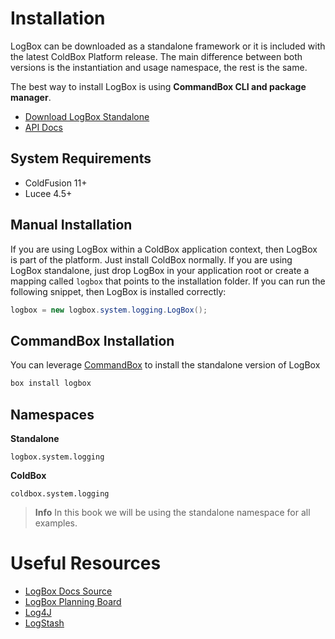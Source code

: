 # Installation

LogBox can be downloaded as a standalone framework or it is included with the latest ColdBox Platform release. The main difference between both versions is the instantiation and usage namespace, the rest is the same.

The best way to install LogBox is using **CommandBox CLI and package manager**.

* [Download LogBox Standalone](https://www.coldbox.org/download)
* [API Docs](https://apidocs.ortussolutions.com/logbox/5.0.0/index.html)

## System Requirements

* ColdFusion 11+
* Lucee 4.5+


## Manual Installation

If you are using LogBox within a ColdBox application context, then LogBox is part of the platform. Just install ColdBox normally. If you are using LogBox standalone, just drop LogBox in your application root or create a mapping called `logbox` that points to the installation folder. If you can run the following snippet, then LogBox is installed correctly:

```java
logbox = new logbox.system.logging.LogBox();
```

## CommandBox Installation

You can leverage [CommandBox](http://www.ortussolutions.com/products/commandbox) to install the standalone version of LogBox

```bash
box install logbox
```

## Namespaces

**Standalone**

`logbox.system.logging`

**ColdBox**

`coldbox.system.logging`

> **Info** In this book we will be using the standalone namespace for all examples.



# Useful Resources

* [LogBox Docs Source](https://github.com/coldbox/logbox-docs)
* [LogBox Planning Board](https://ortussolutions.atlassian.net/browse/LOGBOX)
* [Log4J](http://logging.apache.org/log4j/2.x/)
* [LogStash](http://logstash.net)



